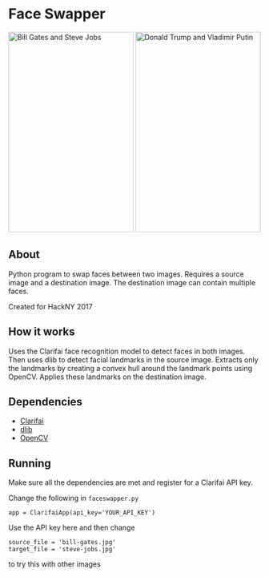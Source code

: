 # Face Swapper


<a href="url"><img src="https://github.com/bluerama/faceswapper/blob/master/bill-steve.jpg" alt="Bill Gates and Steve Jobs" width="250" height="400"></a>
<a href="url"><img src="https://github.com/bluerama/faceswapper/blob/master/trump-putin.jpg" alt="Donald Trump and Vladimir Putin" width="250" height="400"></a>

## About

Python program to swap faces between two images. Requires a source image and a destination image. The destination image can contain multiple faces. 

Created for HackNY 2017

## How it works

Uses the Clarifai face recognition model to detect faces in both images. Then uses dlib to detect facial landmarks in the source image. Extracts only the landmarks by creating a convex hull around the landmark points using OpenCV. Applies these landmarks on the destination image.

## Dependencies

- [Clarifai](https://www.clarifai.com/)
- [dlib](http://dlib.net/)
- [OpenCV](https://opencv.org/)

## Running

Make sure all the dependencies are met and register for a Clarifai API key.

Change the following in `faceswapper.py`

```
app = ClarifaiApp(api_key='YOUR_API_KEY')
```

Use the API key here and then change

```
source_file = 'bill-gates.jpg'
target_file = 'steve-jobs.jpg'
```

to try this with other images
